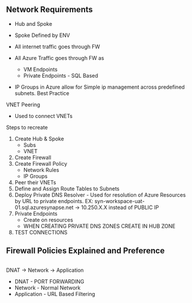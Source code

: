 ## Network Requirements
* Hub and Spoke
* Spoke Defined by ENV
* All internet traffic goes through FW
* All Azure Traffic goes through FW as
	* VM Endpoints
	* Private Endpoints - SQL Based
	

* IP Groups in Azure allow for Simple ip management across predefined subnets. Best Practice


VNET Peering
* Used to connect VNETs 


Steps to recreate
1. Create Hub & Spoke
	* Subs
	* VNET
2. Create Firewall
3. Create Firewall Policy
	* Network Rules
	* IP Groups
4. Peer their VNETs
5. Define and Assign Route Tables to Subnets
6. Deploy Private DNS Resolver - Used for resolution of Azure Resources by URL to private endpoints.
	EX: syn-workspace-uat-01.sql.azuresynapse.net -> 10.250.X.X instead of PUBLIC IP
7. Private Endpoints
	* Create on resources
	* WHEN CREATING PRIVATE DNS ZONES CREATE IN HUB ZONE
8. TEST CONNECTIONS	

## Firewall Policies Explained and Preference
```
```
DNAT -> Network -> Application
* DNAT - PORT FORWARDING
* Network - Normal Network
* Application - URL Based Filtering
